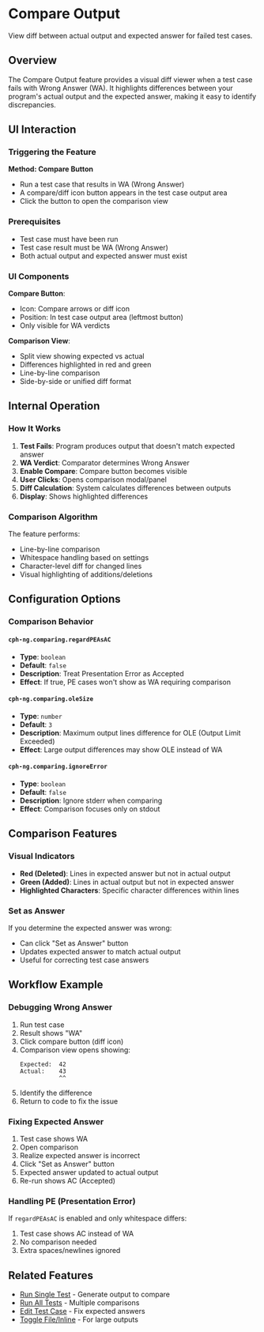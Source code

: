 # Compare Output

View diff between actual output and expected answer for failed test cases.

## Overview

The Compare Output feature provides a visual diff viewer when a test case fails with Wrong Answer (WA). It highlights differences between your program's actual output and the expected answer, making it easy to identify discrepancies.

## UI Interaction

### Triggering the Feature

**Method: Compare Button**
- Run a test case that results in WA (Wrong Answer)
- A compare/diff icon button appears in the test case output area
- Click the button to open the comparison view

### Prerequisites

- Test case must have been run
- Test case result must be WA (Wrong Answer)
- Both actual output and expected answer must exist

### UI Components

**Compare Button**:
- Icon: Compare arrows or diff icon
- Position: In test case output area (leftmost button)
- Only visible for WA verdicts

**Comparison View**:
- Split view showing expected vs actual
- Differences highlighted in red and green
- Line-by-line comparison
- Side-by-side or unified diff format

## Internal Operation

### How It Works

1. **Test Fails**: Program produces output that doesn't match expected answer
2. **WA Verdict**: Comparator determines Wrong Answer
3. **Enable Compare**: Compare button becomes visible
4. **User Clicks**: Opens comparison modal/panel
5. **Diff Calculation**: System calculates differences between outputs
6. **Display**: Shows highlighted differences

### Comparison Algorithm

The feature performs:
- Line-by-line comparison
- Whitespace handling based on settings
- Character-level diff for changed lines
- Visual highlighting of additions/deletions

## Configuration Options

### Comparison Behavior

#### `cph-ng.comparing.regardPEAsAC`
- **Type**: `boolean`
- **Default**: `false`
- **Description**: Treat Presentation Error as Accepted
- **Effect**: If true, PE cases won't show as WA requiring comparison

#### `cph-ng.comparing.oleSize`
- **Type**: `number`
- **Default**: `3`
- **Description**: Maximum output lines difference for OLE (Output Limit Exceeded)
- **Effect**: Large output differences may show OLE instead of WA

#### `cph-ng.comparing.ignoreError`
- **Type**: `boolean`
- **Default**: `false`
- **Description**: Ignore stderr when comparing
- **Effect**: Comparison focuses only on stdout

## Comparison Features

### Visual Indicators

- **Red (Deleted)**: Lines in expected answer but not in actual output
- **Green (Added)**: Lines in actual output but not in expected answer
- **Highlighted Characters**: Specific character differences within lines

### Set as Answer

If you determine the expected answer was wrong:
- Can click "Set as Answer" button
- Updates expected answer to match actual output
- Useful for correcting test case answers

## Workflow Example

### Debugging Wrong Answer

1. Run test case
2. Result shows "WA"
3. Click compare button (diff icon)
4. Comparison view opens showing:
   ```
   Expected:  42
   Actual:    43
              ^^
   ```
5. Identify the difference
6. Return to code to fix the issue

### Fixing Expected Answer

1. Test case shows WA
2. Open comparison
3. Realize expected answer is incorrect
4. Click "Set as Answer" button
5. Expected answer updated to actual output
6. Re-run shows AC (Accepted)

### Handling PE (Presentation Error)

If `regardPEAsAC` is enabled and only whitespace differs:
1. Test case shows AC instead of WA
2. No comparison needed
3. Extra spaces/newlines ignored

## Related Features

- [Run Single Test](run-single-test.md) - Generate output to compare
- [Run All Tests](run-all-tests.md) - Multiple comparisons
- [Edit Test Case](edit-test-case.md) - Fix expected answers
- [Toggle File/Inline](toggle-file-inline.md) - For large outputs


